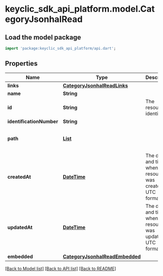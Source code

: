 # keyclic_sdk_api_platform.model.CategoryJsonhalRead

## Load the model package
```dart
import 'package:keyclic_sdk_api_platform/api.dart';
```

## Properties
Name | Type | Description | Notes
------------ | ------------- | ------------- | -------------
**links** | [**CategoryJsonhalReadLinks**](CategoryJsonhalReadLinks.md) |  | [optional] 
**name** | **String** |  | 
**id** | **String** | The resource identifier. | [optional] [readonly] 
**identificationNumber** | **String** |  | [optional] 
**path** | [**List<NodeJsonhalRead>**](NodeJsonhalRead.md) |  | [optional] [readonly] [default to const []]
**createdAt** | [**DateTime**](DateTime.md) | The date and time when the resource was created, in UTC format. | [optional] [readonly] 
**updatedAt** | [**DateTime**](DateTime.md) | The date and time when the resource was updated, in UTC format. | [optional] [readonly] 
**embedded** | [**CategoryJsonhalReadEmbedded**](CategoryJsonhalReadEmbedded.md) |  | [optional] 

[[Back to Model list]](../README.md#documentation-for-models) [[Back to API list]](../README.md#documentation-for-api-endpoints) [[Back to README]](../README.md)


